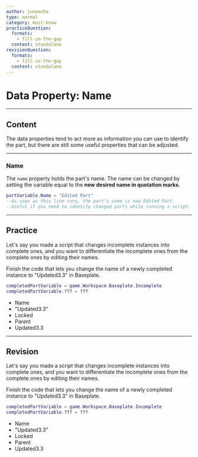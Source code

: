 ```yaml
---
author: junoocha
type: normal
category: must-know
practiceQuestion:
  formats:
    - fill-in-the-gap
  context: standalone
revisionQuestion:
  formats:
    - fill-in-the-gap
  context: standalone
---
```


# Data Property: Name

---

## Content

The data properties tend to act more as information you can use to identify the part, but there are still some useful properties that can be adjusted.

---

### Name
The `name` property holds the part's name. The name can be changed by setting the variable equal to the **new desired name in quotation marks**.

```lua
partVariable.Name = "Edited Part"
--As soon as this line runs, the part's name is now Edited Part.
--Useful if you need to identify changed parts while running a script.
```
---

## Practice
Let's say you made a script that changes incomplete instances into complete ones, and you want to differentiate the incomplete ones from the complete ones by editing their names. 

Finish the code that lets you change the name of a newly completed instance to "Updated3.3" in Baseplate.

```lua
completedPartVariable = game.Workspace.Baseplate.Incomplete
completedPartVariable.??? = ???
```
- Name
- "Updated3.3"
- Locked
- Parent
- Updated3.3
---

## Revision

Let's say you made a script that changes incomplete instances into complete ones, and you want to differentiate the incomplete ones from the complete ones by editing their names. 

Finish the code that lets you change the name of a newly completed instance to "Updated3.3" in Baseplate.

```lua
completedPartVariable = game.Workspace.Baseplate.Incomplete
completedPartVariable.??? = ???
```
- Name
- "Updated3.3"
- Locked
- Parent
- Updated3.3

